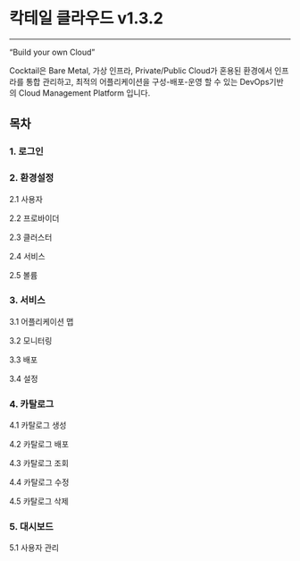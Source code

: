# 칵테일 클라우드 v1.3.2

---

“Build your own Cloud”

Cocktail은 Bare Metal, 가상 인프라, Private/Public Cloud가 혼용된 환경에서 인프라를 통합 관리하고, 최적의 어플리케이션을 구성-배포-운영 할 수 있는 DevOps기반의 Cloud Management Platform 입니다.

## 목차

### 1. 로그인

### 2. 환경설정

2.1 사용자

2.2 프로바이더

2.3 클러스터

2.4 서비스

2.5 볼륨

### 3. 서비스

3.1 어플리케이션 맵

3.2 모니터링

3.3 배포

3.4 설정

### 4. 카탈로그

4.1 카탈로그 생성

4.2 카탈로그 배포

4.3 카탈로그 조회

4.4 카탈로그 수정

4.5 카탈로그 삭제

### 5. 대시보드

5.1 사용자 관리

